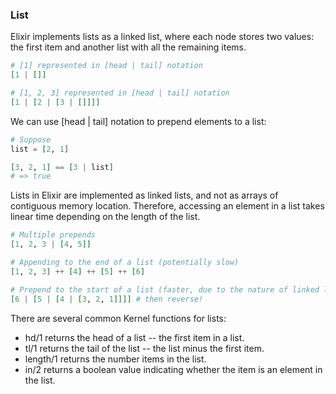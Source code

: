 ### List

Elixir implements lists as a linked list, where each node stores two values: the first item and another list with all the remaining items.

```elixir
# [1] represented in [head | tail] notation
[1 | []]

# [1, 2, 3] represented in [head | tail] notation
[1 | [2 | [3 | []]]]
```

We can use [head | tail] notation to prepend elements to a list:

```elixir
# Suppose
list = [2, 1]

[3, 2, 1] == [3 | list]
# => true
```

Lists in Elixir are implemented as linked lists, and not as arrays of contiguous memory location. Therefore, accessing an element in a list takes linear time depending on the length of the list.

<!-- Linear time, it's not telling me anything. O(n) I guess -->

```elixir
# Multiple prepends
[1, 2, 3 | [4, 5]]

# Appending to the end of a list (potentially slow)
[1, 2, 3] ++ [4] ++ [5] ++ [6]

# Prepend to the start of a list (faster, due to the nature of linked lists)
[6 | [5 | [4 | [3, 2, 1]]]] # then reverse!
```

There are several common Kernel functions for lists:

- hd/1 returns the head of a list -- the first item in a list.
- tl/1 returns the tail of the list -- the list minus the first item.
- length/1 returns the number items in the list.
- in/2 returns a boolean value indicating whether the item is an element in the list.

